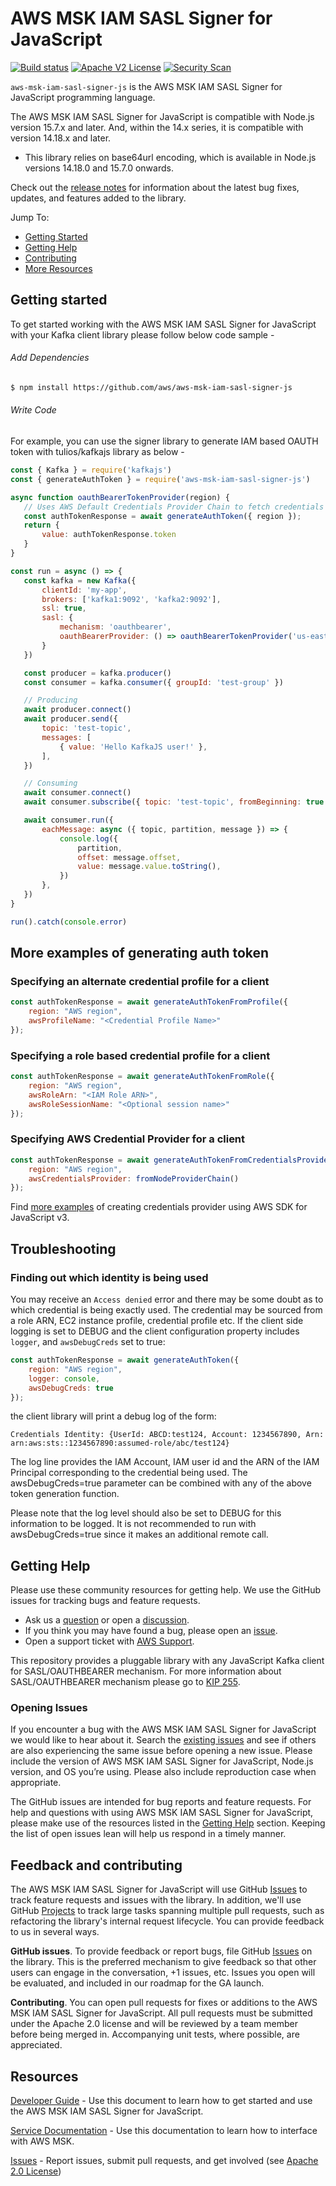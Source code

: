 # AWS MSK IAM SASL Signer for JavaScript

[![Build status](https://github.com/aws/aws-msk-iam-sasl-signer-js/actions/workflows/ci.yml/badge.svg)](https://github.com/aws/aws-msk-iam-sasl-signer-js/actions/workflows/ci.yml) 
[![Apache V2 License](https://img.shields.io/badge/license-Apache%20V2-blue.svg)](https://github.com/aws/aws-msk-iam-sasl-signer-js/blob/main/LICENSE)
[![Security Scan](https://github.com/aws/aws-msk-iam-sasl-signer-js/actions/workflows/securityscan.yml/badge.svg?branch=main)](https://github.com/aws/aws-msk-iam-sasl-signer-js/actions/workflows/securityscan.yml)

`aws-msk-iam-sasl-signer-js` is the AWS MSK IAM SASL Signer for JavaScript programming language.

The AWS MSK IAM SASL Signer for JavaScript is compatible with Node.js version 15.7.x and later. And, within the 14.x series, it is compatible with version 14.18.x and later.
- This library relies on base64url encoding, which is available in Node.js versions 14.18.0 and 15.7.0 onwards.

Check out the [release notes](https://github.com/aws/aws-msk-iam-sasl-signer-js/blob/main/CHANGELOG.md) for information about the latest bug
fixes, updates, and features added to the library.

Jump To:
* [Getting Started](#getting-started)
* [Getting Help](#getting-help)
* [Contributing](#feedback-and-contributing)
* [More Resources](#resources)


## Getting started
To get started working with the AWS MSK IAM SASL Signer for JavaScript with your Kafka client library please follow below code sample -

###### Add Dependencies
 ```sh
 $ npm install https://github.com/aws/aws-msk-iam-sasl-signer-js
 ```

###### Write Code

For example, you can use the signer library to generate IAM based OAUTH token with tulios/kafkajs library as below -

 ```js
const { Kafka } = require('kafkajs')
const { generateAuthToken } = require('aws-msk-iam-sasl-signer-js')

async function oauthBearerTokenProvider(region) {
    // Uses AWS Default Credentials Provider Chain to fetch credentials
    const authTokenResponse = await generateAuthToken({ region });
    return {
        value: authTokenResponse.token
    }
}

const run = async () => {
    const kafka = new Kafka({
        clientId: 'my-app',
        brokers: ['kafka1:9092', 'kafka2:9092'],
        ssl: true,
        sasl: {
            mechanism: 'oauthbearer',
            oauthBearerProvider: () => oauthBearerTokenProvider('us-east-1')
        }
    })

    const producer = kafka.producer()
    const consumer = kafka.consumer({ groupId: 'test-group' })

    // Producing
    await producer.connect()
    await producer.send({
        topic: 'test-topic',
        messages: [
            { value: 'Hello KafkaJS user!' },
        ],
    })

    // Consuming
    await consumer.connect()
    await consumer.subscribe({ topic: 'test-topic', fromBeginning: true })

    await consumer.run({
        eachMessage: async ({ topic, partition, message }) => {
            console.log({
                partition,
                offset: message.offset,
                value: message.value.toString(),
            })
        },
    })
}

run().catch(console.error)
 ```

## More examples of generating auth token

### Specifying an alternate credential profile for a client

```js
const authTokenResponse = await generateAuthTokenFromProfile({
    region: "AWS region",
    awsProfileName: "<Credential Profile Name>"
});
```

### Specifying a role based credential profile for a client

```js
const authTokenResponse = await generateAuthTokenFromRole({
    region: "AWS region",
    awsRoleArn: "<IAM Role ARN>",
    awsRoleSessionName: "<Optional session name>"
});
```

### Specifying AWS Credential Provider for a client

```js
const authTokenResponse = await generateAuthTokenFromCredentialsProvider({
    region: "AWS region",
    awsCredentialsProvider: fromNodeProviderChain()
});
```

Find [more examples](https://docs.aws.amazon.com/AWSJavaScriptSDK/v3/latest/modules/_aws_sdk_credential_providers.html) of creating credentials provider using AWS SDK for JavaScript v3.

## Troubleshooting
### Finding out which identity is being used
You may receive an `Access denied` error and there may be some doubt as to which credential is being exactly used. The credential may be sourced from a role ARN, EC2 instance profile, credential profile etc.
If the client side logging is set to DEBUG and the client configuration property includes `logger`, and `awsDebugCreds` set to true:

```js
const authTokenResponse = await generateAuthToken({
    region: "AWS region",
    logger: console,
    awsDebugCreds: true
});
```
the client library will print a debug log of the form:
```
Credentials Identity: {UserId: ABCD:test124, Account: 1234567890, Arn: arn:aws:sts::1234567890:assumed-role/abc/test124}
```

The log line provides the IAM Account, IAM user id and the ARN of the IAM Principal corresponding to the credential being used.
The awsDebugCreds=true parameter can be combined with any of the above token generation function.

Please note that the log level should also be set to DEBUG for this information to be logged. It is not recommended to run with awsDebugCreds=true since it makes an additional remote call.


## Getting Help

Please use these community resources for getting help. We use the GitHub issues
for tracking bugs and feature requests.

* Ask us a [question](https://github.com/aws/aws-msk-iam-sasl-signer-js/discussions/new?category=q-a) or open a [discussion](https://github.com/aws/aws-msk-iam-sasl-signer-js/discussions/new?category=general).
* If you think you may have found a bug, please open an [issue](https://github.com/aws/aws-msk-iam-sasl-signer-js/issues/new/choose).
* Open a support ticket with [AWS Support](http://docs.aws.amazon.com/awssupport/latest/user/getting-started.html).

This repository provides a pluggable library with any JavaScript Kafka client for SASL/OAUTHBEARER mechanism. For more information about SASL/OAUTHBEARER mechanism please go to [KIP 255](https://cwiki.apache.org/confluence/pages/viewpage.action?pageId=75968876).

### Opening Issues

If you encounter a bug with the AWS MSK IAM SASL Signer for JavaScript we would like to hear about it.
Search the [existing issues][Issues] and see
if others are also experiencing the same issue before opening a new issue. Please
include the version of AWS MSK IAM SASL Signer for JavaScript, Node.js version, and OS you’re using. Please
also include reproduction case when appropriate.

The GitHub issues are intended for bug reports and feature requests. For help
and questions with using AWS MSK IAM SASL Signer for JavaScript, please make use of the resources listed
in the [Getting Help](#getting-help) section.
Keeping the list of open issues lean will help us respond in a timely manner.

## Feedback and contributing

The AWS MSK IAM SASL Signer for JavaScript will use GitHub [Issues] to track feature requests and issues with the library. In addition, we'll use GitHub [Projects] to track large tasks spanning multiple pull requests, such as refactoring the library's internal request lifecycle. You can provide feedback to us in several ways.

**GitHub issues**. To provide feedback or report bugs, file GitHub [Issues] on the library. This is the preferred mechanism to give feedback so that other users can engage in the conversation, +1 issues, etc. Issues you open will be evaluated, and included in our roadmap for the GA launch.

**Contributing**. You can open pull requests for fixes or additions to the AWS MSK IAM SASL Signer for JavaScript. All pull requests must be submitted under the Apache 2.0 license and will be reviewed by a team member before being merged in. Accompanying unit tests, where possible, are appreciated.

## Resources

[Developer Guide](https://aws.github.io/aws-msk-iam-sasl-signer-js/docs/) - Use this document to learn how to get started and
use the AWS MSK IAM SASL Signer for JavaScript.

[Service Documentation](https://docs.aws.amazon.com/msk/latest/developerguide/getting-started.html) - Use this
documentation to learn how to interface with AWS MSK.

[Issues] - Report issues, submit pull requests, and get involved
(see [Apache 2.0 License][license])

[Issues]: https://github.com/aws/aws-msk-iam-sasl-signer-js/issues
[Projects]: https://github.com/aws/aws-msk-iam-sasl-signer-js/projects
[CHANGELOG]: https://github.com/aws/aws-msk-iam-sasl-signer-js/blob/main/CHANGELOG.md
[license]: http://aws.amazon.com/apache2.0/
